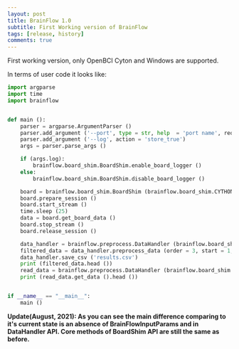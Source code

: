 ```yaml
---
layout: post
title: BrainFlow 1.0
subtitle: First Working version of BrainFlow
tags: [release, history]
comments: true
---
```


First working version, only OpenBCI Cyton and Windows are supported.

In terms of user code it looks like:

```python
import argparse
import time
import brainflow


def main ():
    parser = argparse.ArgumentParser ()
    parser.add_argument ('--port', type = str, help  = 'port name', required = True)
    parser.add_argument ('--log', action = 'store_true')
    args = parser.parse_args ()

    if (args.log):
        brainflow.board_shim.BoardShim.enable_board_logger ()
    else:
        brainflow.board_shim.BoardShim.disable_board_logger ()

    board = brainflow.board_shim.BoardShim (brainflow.board_shim.CYTHON.board_id, args.port)
    board.prepare_session ()
    board.start_stream ()
    time.sleep (25)
    data = board.get_board_data ()
    board.stop_stream ()
    board.release_session ()

    data_handler = brainflow.preprocess.DataHandler (brainflow.board_shim.CYTHON.board_id, numpy_data = data)
    filtered_data = data_handler.preprocess_data (order = 3, start = 1, stop = 50)
    data_handler.save_csv ('results.csv')
    print (filtered_data.head ())
    read_data = brainflow.preprocess.DataHandler (brainflow.board_shim.CYTHON.board_id, csv_file = 'results.csv')
    print (read_data.get_data ().head ())


if __name__ == "__main__":
    main ()

```

**Update(August, 2021): As you can see the main difference comparing to it's current state is an absence of BrainFlowInputParams and in DataHandler API. Core methods of BoardShim API are still the same as before.**
